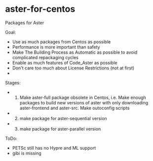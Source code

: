 # aster-for-centos
Packages for Aster

Goal: 

  * Use as much packages from Centos as possible
  * Performance is more important than safety
  * Make The Building Process as Automatic as possible to avoid complicated repackaging cycles
  * Enable as much features of Code_Aster as possible
  * Don't care too much about License Restrictions (not at first)
  * 
 Stages:
 * 1) Make aster-full package obsolete in Centos, i.e. Make enough packages to build new versions of aster with only downloading aster-frontend and aster-src. Make outoconfig scripts
 * 2) make package for aster-sequential version
 * 3) make package for aster-parallel version
 
 ToDo:
 
   * PETSc still has no Hypre and ML support
   * gibi is missing
